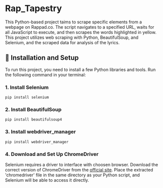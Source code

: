 # Rap_Tapestry

This Python-based project taims to scrape specific elements from a webpage on Rappad.co. The script navigates to a specified URL, waits for all JavaScript to execute, and then scrapes the words highlighted in yellow. This project utilizes web scraping with Python, BeautifulSoup, and Selenium, and the scraped data for analysis of the lyrics.

## 🔧 Installation and Setup
To run this project, you need to install a few Python libraries and tools. Run the following command in your terminal:

### 1. Install Selenium
```pip install selenium```

### 2. Install BeautifulSoup
```pip install beautifulsoup4```

### 3. Install webdriver_manager
```pip install webdriver_manager```

### 4. Download and Set Up ChromeDriver
Selenium requires a driver to interface with choosen browser. Download the correct version of ChromeDriver from the [official site](https://sites.google.com/a/chromium.org/chromedriver/downloads). Place the extracted 'chromedriver' file in the same directory as your Python script, and Selenium will be able to access it directly.
